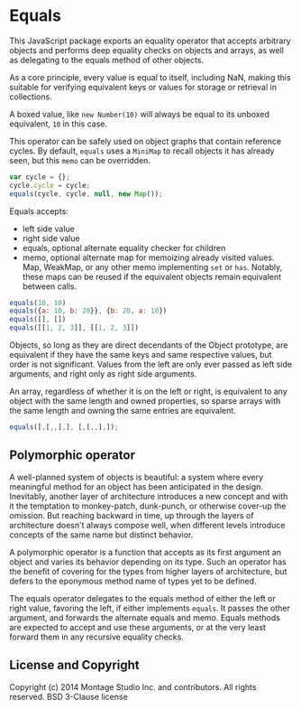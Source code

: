 
# Equals

This JavaScript package exports an equality operator that accepts arbitrary
objects and performs deep equality checks on objects and arrays, as well as
delegating to the equals method of other objects.

As a core principle, every value is equal to itself, including NaN, making this
suitable for verifying equivalent keys or values for storage or retrieval in
collections.

A boxed value, like `new Number(10)` will always be equal to its unboxed
equivalent, `10` in this case.

This operator can be safely used on object graphs that contain reference cycles.
By default, `equals` uses a `MiniMap` to recall objects it has already seen, but
this `memo` can be overridden.

```js
var cycle = {};
cycle.cycle = cycle;
equals(cycle, cycle, null, new Map());
```

Equals accepts:

-   left side value
-   right side value
-   equals, optional alternate equality checker for children
-   memo, optional alternate map for memoizing already visited values. Map,
    WeakMap, or any other memo implementing `set` or `has`. Notably, these maps
    can be reused if the equivalent objects remain equivalent between calls.

```js
equals(10, 10)
equals({a: 10, b: 20}}, {b: 20, a: 10})
equals([], [])
equals([[1, 2, 3]], [[1, 2, 3]])
```

Objects, so long as they are direct decendants of the Object prototype, are
equivalent if they have the same keys and same respective values, but order is
not significant.
Values from the left are only ever passed as left side arguments, and right only
as right side arguments.

An array, regardless of whether it is on the left or right, is equivalent to any
object with the same length and owned properties, so sparse arrays with the same
length and owning the same entries are equivalent.

```js
equals([,[,,],], [,[,,],]);
```

## Polymorphic operator

A well-planned system of objects is beautiful: a system where every meaningful
method for an object has been anticipated in the design.
Inevitably, another layer of architecture introduces a new concept and with it
the temptation to monkey-patch, dunk-punch, or otherwise cover-up the omission.
But reaching backward in time, up through the layers of architecture doesn't
always compose well, when different levels introduce concepts of the same name
but distinct behavior.

A polymorphic operator is a function that accepts as its first argument an
object and varies its behavior depending on its type.
Such an operator has the benefit of covering for the types from higher layers of
architecture, but defers to the eponymous method name of types yet to be
defined.

The equals operator delegates to the equals method of either the left or right
value, favoring the left, if either implements `equals`.
It passes the other argument, and forwards the alternate equals and memo.
Equals methods are expected to accept and use these arguments, or at the very
least forward them in any recursive equality checks.

## License and Copyright

Copyright (c) 2014 Montage Studio Inc. and contributors.
All rights reserved.
BSD 3-Clause license

